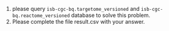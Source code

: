 1. please query `isb-cgc-bq.targetome_versioned` and `isb-cgc-bq.reactome_versioned` database to solve this problem.
2. Please complete the file result.csv with your answer.